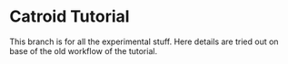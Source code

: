Catroid Tutorial
=======

This branch is for all the experimental stuff. Here details are tried out on base of the old workflow of the tutorial. 